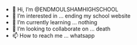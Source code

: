 - 👋 Hi, I’m @ENDMOULSHAMHIGHSCHOOL
- 👀 I’m interested in ... ending my school website
- 🌱 I’m currently learning ... nothing
- 💞️ I’m looking to collaborate on ... death
- 📫 How to reach me ... whatsapp

<!---
ENDMOULSHAMHIGHSCHOOL/ENDMOULSHAMHIGHSCHOOL is a ✨ special ✨ repository because its `README.md` (this file) appears on your GitHub profile.
You can click the Preview link to take a look at your changes.
--->
